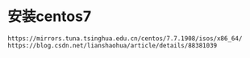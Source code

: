 # 安装centos7
`https://mirrors.tuna.tsinghua.edu.cn/centos/7.7.1908/isos/x86_64/`
`https://blog.csdn.net/lianshaohua/article/details/88381039`